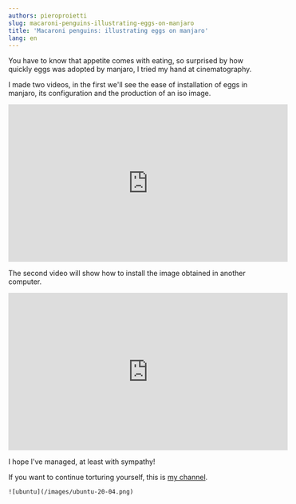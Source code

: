 ```yaml
---
authors: pieroproietti
slug: macaroni-penguins-illustrating-eggs-on-manjaro
title: 'Macaroni penguins: illustrating eggs on manjaro'
lang: en
---
```


You have to know that appetite comes with eating, so surprised by how quickly eggs was adopted by manjaro, I tried my hand at cinematography.

I made two videos, in the first we'll see the ease of installation of eggs in manjaro, its configuration and the production of an iso image.

<iframe width="560" height="315" src="https://www.youtube.com/embed/TdbuA_kcyd4" title="YouTube video player" frameborder="0" allow="accelerometer; autoplay; clipboard-write; encrypted-media; gyroscope; picture-in-picture; web-share" allowfullscreen></iframe>

The second video will show how to install the image obtained in another computer.

<iframe width="560" height="315" src="https://www.youtube.com/embed/QY0oQcgIsKY" title="YouTube video player" frameborder="0" allow="accelerometer; autoplay; clipboard-write; encrypted-media; gyroscope; picture-in-picture; web-share" allowfullscreen></iframe>

I hope I've managed, at least with sympathy!

If you want to continue torturing yourself, this is [my channel](https://www.youtube.com/channel/UCWUYEEaaWJYnKF1OQTah5IA).

```
![ubuntu](/images/ubuntu-20-04.png) 
```




